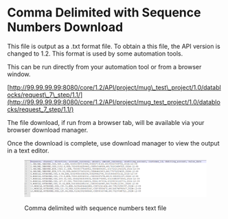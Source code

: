 # Comma Delimited with Sequence Numbers Download

This file is output as a .txt format file.  To obtain a this file, the API version is changed to 1.2.  This format is used by some automation tools.

This can be run directly from your automation tool or from a browser window.&#x20;

[http://99.99.99.99:8080/core/1.2/API/project/mug\_test\_project/1.0/datablocks/request\_7\_step/1.1/](http://99.99.99.99:8080/core/1.2/API/project/mug_test_project/1.0/datablocks/request_7_step/1.1/)

&#x20;The file download, if run from a browser tab, will be available via your browser download manager.

Once the download is complete, use download manager to view the output in a text editor.

&#x20;

<figure><img src="../../../../../../.gitbook/assets/image (21) (1) (1).png" alt=""><figcaption><p>Comma delimited with sequence numbers text file</p></figcaption></figure>
